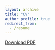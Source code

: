 ```yaml
---
layout: archive
title: "CV"
author_profile: true
redirect_from:
  - /resume
---
```

[Download PDF](/files/JingruJia_CV.pdf)
